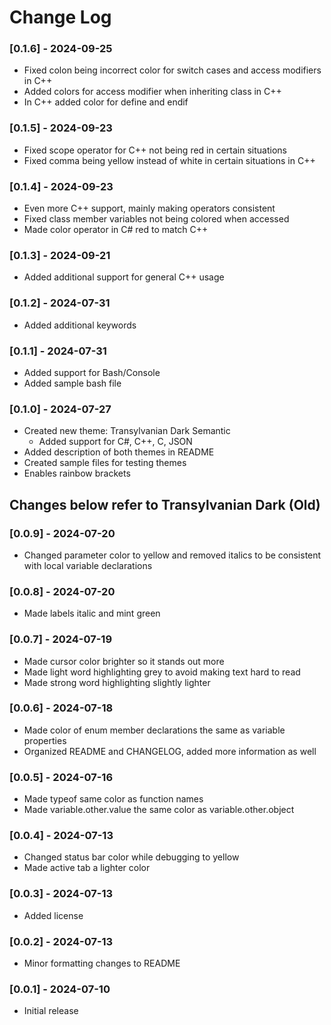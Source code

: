 # Change Log
### [0.1.6] - 2024-09-25
- Fixed colon being incorrect color for switch cases and access modifiers in C++
- Added colors for access modifier when inheriting class in C++
- In C++ added color for define and endif
### [0.1.5] - 2024-09-23
- Fixed scope operator for C++ not being red in certain situations
- Fixed comma being yellow instead of white in certain situations in C++
### [0.1.4] - 2024-09-23
- Even more C++ support, mainly making operators consistent
- Fixed class member variables not being colored when accessed
- Made color operator in C# red to match C++
### [0.1.3] - 2024-09-21
- Added additional support for general C++ usage
### [0.1.2] - 2024-07-31
- Added additional keywords
### [0.1.1] - 2024-07-31
- Added support for Bash/Console
- Added sample bash file
### [0.1.0] - 2024-07-27
- Created new theme: Transylvanian Dark Semantic
	- Added support for C#, C++, C, JSON
- Added description of both themes in README
- Created sample files for testing themes
- Enables rainbow brackets
## Changes below refer to Transylvanian Dark (Old)
### [0.0.9] - 2024-07-20
- Changed parameter color to yellow and removed italics to be consistent with local variable declarations
### [0.0.8] - 2024-07-20
- Made labels italic and mint green
### [0.0.7] - 2024-07-19
- Made cursor color brighter so it stands out more
- Made light word highlighting grey to avoid making text hard to read
- Made strong word highlighting slightly lighter
### [0.0.6] - 2024-07-18
- Made color of enum member declarations the same as variable properties
- Organized README and CHANGELOG, added more information as well
### [0.0.5] - 2024-07-16
- Made typeof same color as function names
- Made variable.other.value the same color as variable.other.object
### [0.0.4] - 2024-07-13
- Changed status bar color while debugging to yellow
- Made active tab a lighter color
### [0.0.3] - 2024-07-13
- Added license
### [0.0.2] - 2024-07-13
- Minor formatting changes to README
### [0.0.1] - 2024-07-10
- Initial release

